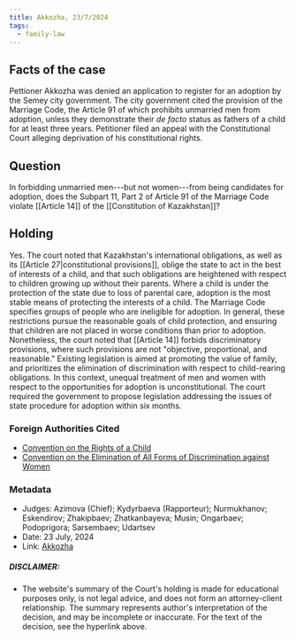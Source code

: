 ```yaml
---
title: Akkozha, 23/7/2024
tags:
  - family-law
---
```

## Facts of the case

Pettioner Akkozha was denied an application to register for an adoption by the Semey city government. The city government cited the provision of the Marriage Code, the Article 91 of which prohibits unmarried men from adoption, unless they demonstrate their *de facto* status as fathers of a child for at least three years. Petitioner filed an appeal with the Constitutional Court alleging deprivation of his constitutional rights.

## Question

In forbidding unmarried men---but not women---from being candidates for adoption, does the Subpart 11, Part 2 of Article 91 of the Marriage Code violate [[Article 14]] of the [[Constitution of Kazakhstan]]? 

## Holding

Yes. The court noted that Kazakhstan's international obligations, as well as its [[Article 27|constitutional provisions]], oblige the state to act in the best of interests of a child, and that such obligations are heightened with respect to children growing up without their parents. Where a child is under the protection of the state due to loss of parental care, adoption is the most stable means of protecting the interests of a child. The Marriage Code specifies groups of people who are ineligible for adoption. In general, these restrictions pursue the reasonable goals of child protection, and ensuring that children are not placed in worse conditions than prior to adoption. Nonetheless, the court noted that [[Article 14]] forbids discriminatory provisions, where such provisions are not "objective, proportional, and reasonable." Existing legislation is aimed at promoting the value of family, and prioritizes the elimination of discrimination with respect to child-rearing obligations. In this context, unequal treatment of men and women with respect to the opportunities for adoption is unconstitutional. The court required the government to propose legislation addressing the issues of state procedure for adoption within six months. 


### Foreign Authorities Cited
* [Convention on the Rights of a Child](https://www.un.org/en/development/desa/population/migration/generalassembly/docs/globalcompact/A_RES_44_25.pdf)
* [Convention on the Elimination of All Forms of Discrimination against Women]([un.org/en/development/desa/population/migration/generalassembly/docs/globalcompact/A_RES_34_180.pdf](https://www.un.org/en/development/desa/population/migration/generalassembly/docs/globalcompact/A_RES_34_180.pdf))

### Metadata
* Judges: Azimova (Chief); Kydyrbaeva (Rapporteur); Nurmukhanov; Eskendirov; Zhakipbaev; Zhatkanbayeva; Musin; Ongarbaev; Podoprigora; Sarsembaev; Udartsev
* Date: 23 July, 2024
* Link: [Akkozha](https://github.com/juzgenbayev/KSKR-Docs/raw/refs/heads/main/Akkozha,%2023%20July%202024.docx)


##### DISCLAIMER:
* The website's summary of the Court's holding is made for educational purposes only, is not legal advice, and does not form an attorney-client relationship. The summary represents author's interpretation of the decision, and may be incomplete or inaccurate. For the text of the decision, see the hyperlink above.